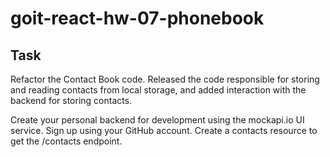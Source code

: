 # goit-react-hw-07-phonebook 

## Task

Refactor the Contact Book code. Released the code responsible for storing and reading contacts from local storage, and added interaction with the backend for storing contacts.

Create your personal backend for development using the mockapi.io UI service. Sign up using your GitHub account. Create a contacts resource to get the /contacts endpoint.
